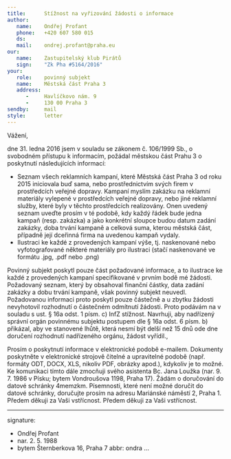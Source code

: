 ```yaml
---
title:      Stížnost na vyřizování žádosti o informace
author:
   name:    Ondřej Profant
   phone:   +420 607 580 015
   ds:      
   mail:    ondrej.profant@praha.eu
our:
   name:    Zastupitelský klub Pirátů
   sign:    "Zk Pha #5164/2016"
your:
   role:    povinný subjekt
   name:    Městská část Praha 3
   address:
      -     Havlíčkovo nám. 9
      -     130 00 Praha 3
sendby:     mail
style:      letter
---
```


Vážení,

dne 31. ledna 2016 jsem v souladu se zákonem č. 106/1999 Sb., o svobodném přístupu k informacím, požádal městskou část Prahu 3 o poskytnutí následujících informací:

* Seznam všech reklamních kampaní, které Městská část Praha 3 od roku 2015 iniciovala buď sama, nebo prostřednictvím svých firem v prostředcích veřejné dopravy. Kampaní myslím zakázku na reklamní materiály vylepené v prostředcích veřejné dopravy, nebo jiné reklamní služby, které byly v těchto prostředcích realizovány. Onen uvedený seznam uveďte prosím v té podobě, kdy každý řádek bude jedna kampaň (resp. zakázka) a jako konkrétní sloupce budou datum zadání zakázky, doba trvání kampaně a celková suma, kterou městská část, případně její dceřinná firma na uvedenou kampaň vydaly. 
* Ilustraci ke každé z provedených kampaní výše, tj. naskenované nebo vyfotografované některé materiály pro ilustraci (stačí naskenované ve formátu .jpg, .pdf nebo .png)

Povinný subjekt poskytl pouze část požadované informace, a to ilustrace ke každé z provedených kampaní specifikované v prvním bodě mé žádosti. Požadovaný seznam, který by obsahoval finanční částky, data zadání zakázky a dobu trvání kampaně, však povinný subjekt neuvedl. Požadovanou informaci proto poskytl pouze částečně a u zbytku žádosti nevyhotovil rozhodnutí o částečném odmítnutí žádosti. Proto podávám na v souladu s ust. § 16a odst. 1 písm. c) InfZ stížnost. Navrhuji, aby nadřízený správní orgán povinnému subjektu postupem dle § 16a odst. 6 písm. b) přikázal, aby ve stanovené lhůtě, která nesmí být delší než 15 dnů ode dne doručení rozhodnutí nadřízeného orgánu, žádost vyřídil.,

Prosím o poskytnutí informace v elektronické podobě e-mailem. Dokumenty poskytněte v elektronické strojově čitelné a upravitelné podobě (např. formáty ODT, DOCX, XLS, nikoliv PDF, obrázky apod.), kdykoliv je to možné. Ke komunikaci tímto dále zmocňuji svého asistenta Bc. Jana Loužka (nar. 9. 7. 1986 v Písku; bytem Vondroušova 1198, Praha 17). Žádám o doručování do datové schránky 4memzkm. Písemnosti, které není možné doručit do datové schránky, doručujte prosím na adresu Mariánské náměstí 2, Praha 1. Předem děkuji za Vaši vstřícnost. Předem děkuji za Vaši vstřícnost.

---
signature:
- Ondřej Profant
- nar. 2. 5. 1988
- bytem Šternberkova 16, Praha 7
abbr:       ondra
...
